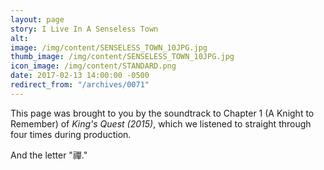 ```yaml
---
layout: page
story: I Live In A Senseless Town
alt:
image: /img/content/SENSELESS_TOWN_10JPG.jpg
thumb_image: /img/content/SENSELESS_TOWN_10JPG.jpg
icon_image: /img/content/STANDARD.png
date: 2017-02-13 14:00:00 -0500
redirect_from: "/archives/0071"
---
```



This page was brought to you by the soundtrack to Chapter 1 (A Knight to Remember) of *King's Quest (2015)*, which we listened to straight through four times during production.

And the letter "禪."
